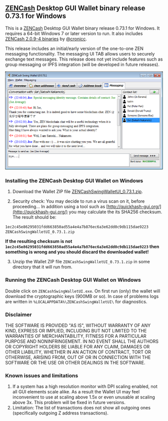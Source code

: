 ## [ZENCash](https://zensystem.io/) Desktop GUI Wallet binary release 0.73.1 for Windows

This is a [ZENCash](https://zensystem.io/) Desktop GUI Wallet binary release 0.73.1 for Windows. 
It requires a 64-bit Windows 7 or later version to run. It also includes [ZENCash 2.0.9-4 binaries](https://github.com/ZencashOfficial/zen/releases/tag/v2.0.9-4) by [@cronicc](https://github.com/cronicc). 

This release includes an initial/early version of the one-to-one ZEN messaging functionality. The messaging 
UI TAB allows users to securely exchange text messages. This release does not yet include features such as 
group messaging or IPFS integration (will be developed in future releases). 

![Screenshot](ZENChat.png "Main Window")

### Installing the ZENCash Desktop GUI Wallet on Windows

1. Download the Wallet ZIP file 
[ZENCashSwingWalletUI_0.73.1.zip](https://github.com/ZencashOfficial/zencash-swing-wallet-ui/releases/download/0.73.1/ZENCashSwingWalletUI_0.73.1.zip). 

2. Security check: You may decide to run a virus scan on it, before proceeding... In addition using a tool 
such as [http://quickhash-gui.org/](http://quickhash-gui.org/) you may calculate the its SHA256 checksum. The 
result should be:
```
1ec2c45e86295031fdd663850ad55a4e4a7b876ec6a3e62dd0c9db115dae9223  ZENCashSwingWalletUI_0.73.1.zip
```
**If the resulting checksum is not `1ec2c45e86295031fdd663850ad55a4e4a7b876ec6a3e62dd0c9db115dae9223` then**
**something is wrong and you should discard the downloaded wallet!**

3. Unzip the Wallet ZIP file `ZENCashSwingWalletUI_0.73.1.zip` in some directory that it will run from.
   
### Running the ZENCash Desktop GUI Wallet on Windows

Double click on `ZENCashSwingWalletUI.exe`. On first run (only) the wallet will download the cryptographic keys 
(900MB or so). In case of problems logs are written in `%LOCALAPPDATA%\ZENCashSwingWalletUI\` for diagnostics.


### Disclaimer

THE SOFTWARE IS PROVIDED "AS IS", WITHOUT WARRANTY OF ANY KIND, EXPRESS OR
IMPLIED, INCLUDING BUT NOT LIMITED TO THE WARRANTIES OF MERCHANTABILITY,
FITNESS FOR A PARTICULAR PURPOSE AND NONINFRINGEMENT. IN NO EVENT SHALL THE
AUTHORS OR COPYRIGHT HOLDERS BE LIABLE FOR ANY CLAIM, DAMAGES OR OTHER
LIABILITY, WHETHER IN AN ACTION OF CONTRACT, TORT OR OTHERWISE, ARISING FROM,
OUT OF OR IN CONNECTION WITH THE SOFTWARE OR THE USE OR OTHER DEALINGS IN THE
SOFTWARE.

### Known issues and limitations
1. If a system has a high resolution monitor with DPI scaling enabled, not all GUI elements scale alike.
As a result the Wallet UI may feel inconvenient to use at scaling above 1.5x or even unusable at scaling above 3x.
This problem will be fixed in future versions.
1. Limitation: The list of transactions does not show all outgoing ones (specifically outgoing Z address 
transactions).  
